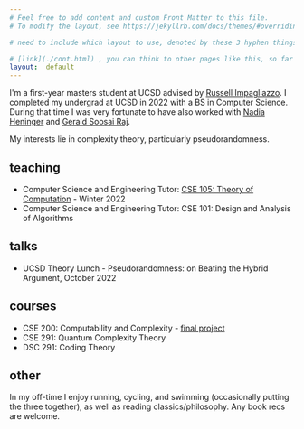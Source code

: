 ```yaml
---
# Feel free to add content and custom Front Matter to this file.
# To modify the layout, see https://jekyllrb.com/docs/themes/#overriding-theme-defaults

# need to include which layout to use, denoted by these 3 hyphen things

# [link](./cont.html) , you can think to other pages like this, so far will have this one page
layout:  default
---
```

I'm a first-year masters student at UCSD advised by [Russell Impagliazzo](https://cseweb.ucsd.edu/~russell/). I completed my undergrad at UCSD in 2022 with a BS in Computer Science. During that time I was very fortunate to have also worked with [Nadia Heninger](https://cseweb.ucsd.edu/~nadiah/) and [Gerald Soosai Raj](https://geraldsoosairaj.github.io/).

My interests lie in complexity theory, particularly pseudorandomness.


## teaching
- Computer Science and Engineering Tutor: [CSE 105: Theory of Computation](https://cseweb.ucsd.edu/classes/wi22/cse105-a/) - Winter 2022
- Computer Science and Engineering Tutor: CSE 101: Design and Analysis of Algorithms


## talks
- UCSD Theory Lunch - Pseudorandomness: on Beating the Hybrid Argument, October 2022

## courses
- CSE 200: Computability and Complexity - [final project](docs/CSE200_Project.pdf)
- CSE 291: Quantum Complexity Theory
- DSC 291: Coding Theory

## other
In my off-time I enjoy running, cycling, and swimming (occasionally putting the three together), as well as reading classics/philosophy. Any book recs are welcome.
